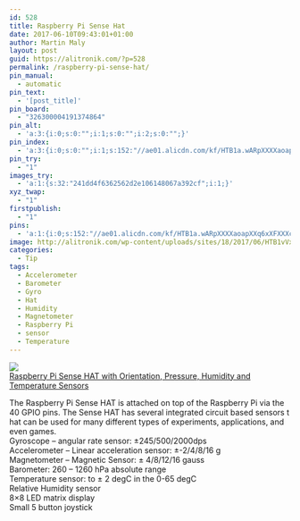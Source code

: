 ```yaml
---
id: 528
title: Raspberry Pi Sense Hat
date: 2017-06-10T09:43:01+01:00
author: Martin Maly
layout: post
guid: https://alitronik.com/?p=528
permalink: /raspberry-pi-sense-hat/
pin_manual:
  - automatic
pin_text:
  - '[post_title]'
pin_board:
  - "326300004191374864"
pin_alt:
  - 'a:3:{i:0;s:0:"";i:1;s:0:"";i:2;s:0:"";}'
pin_index:
  - 'a:3:{i:0;s:0:"";i:1;s:152:"//ae01.alicdn.com/kf/HTB1a.wARpXXXXaoapXXq6xXFXXXc/RASPBERRY-font-b-PI-b-font-RASPBERRYPI-SENSEHAT-Raspberry-font-b-Pi-b-font-Sense-font.jpg_220x220.jpg";i:2;s:90:"http://alitronik.com/wp-content/uploads/sites/18/2017/06/HTB1vVxdRFXXXXXBXXXXq6xXFXXX6.jpg";}'
pin_try:
  - "1"
images_try:
  - 'a:1:{s:32:"241dd4f6362562d2e106148067a392cf";i:1;}'
xyz_twap:
  - "1"
firstpublish:
  - "1"
pins:
  - 'a:1:{i:0;s:152:"//ae01.alicdn.com/kf/HTB1a.wARpXXXXaoapXXq6xXFXXXc/RASPBERRY-font-b-PI-b-font-RASPBERRYPI-SENSEHAT-Raspberry-font-b-Pi-b-font-Sense-font.jpg_220x220.jpg";}'
image: http://alitronik.com/wp-content/uploads/sites/18/2017/06/HTB1vVxdRFXXXXXBXXXXq6xXFXXX6.jpg
categories:
  - Tip
tags:
  - Accelerometer
  - Barometer
  - Gyro
  - Hat
  - Humidity
  - Magnetometer
  - Raspberry Pi
  - sensor
  - Temperature
---
```

<a href="http://s.click.aliexpress.com/e/f2zZVv7" target="_parent"><img src="//ae01.alicdn.com/kf/HTB1a.wARpXXXXaoapXXq6xXFXXXc/RASPBERRY-font-b-PI-b-font-RASPBERRYPI-SENSEHAT-Raspberry-font-b-Pi-b-font-Sense-font.jpg_220x220.jpg" /><span style="display: block;">Raspberry Pi Sense HAT with Orientation, Pressure, Humidity and Temperature Sensors</span></a>

The Raspberry Pi Sense HAT is attached on top of the Raspberry Pi via the 40 GPIO pins. The Sense HAT has several integrated circuit based sensors that can be used for many different types of experiments, applications, and even games.  
Gyroscope &#8211; angular rate sensor: ±245/500/2000dps  
Accelerometer &#8211; Linear acceleration sensor: ±-2/4/8/16 g  
Magnetometer &#8211; Magnetic Sensor: ± 4/8/12/16 gauss  
Barometer: 260 &#8211; 1260 hPa absolute range  
Temperature sensor: to ± 2 degC in the 0-65 degC  
Relative Humidity sensor  
8&#215;8 LED matrix display  
Small 5 button joystick